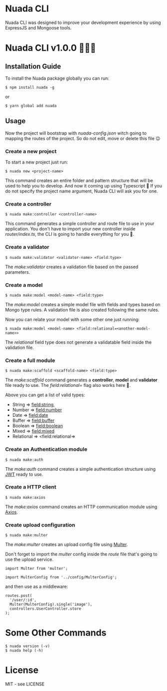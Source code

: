 # Nuada CLI

Nuada CLI was designed to improve your development experience by using ExpressJS and Mongoose tools.

# Nuada CLI v1.0.0 🎉🎉🎉

## Installation Guide

To install the Nuada package globally you can run:

```shell
$ npm install nuada -g
```

or

```shell
$ yarn global add nuada
```

## Usage

Now the project will bootstrap with _nuada-config.json_ witch going to mapping the routes of the project.
So do not edit, move or delete this file 😉

### Create a new project

To start a new project just run:

```shell
$ nuada new <project-name>
```

This command creates an entire folder and pattern structure that will be used to help you to develop. And now it coming up using Typescript 🎉
If you do not specify the project name argument, Nuada CLI will ask you for one.

### Create a controller

```shell
$ nuada make:controller <controller-name>
```

This command generates a simple controller and route file to use in your application.
You don't have to import your new controller inside _router/index.ts_, the CLI is going to handle everything for you 🎉.

### Create a validator

```shell
$ nuada make:validator <validator-name> <field:type>
```

The _make:validator_ creates a validation file based on the passed parameters.

### Create a model

```shell
$ nuada make:model <model-name> <field:type>
```

The _make:model_ creates a simple model file with fields and types based on Mongo type rules.
A validation file is also created following the same rules.

Now you can relate your model with some other one just running:

```shell
$ nuada make:model <model-name> <field:relational=<another-model-name>>
```

The _relational_ field type does not generate a validatable field inside the validation file.

### Create a full module

```shell
$ nuada make:scaffold <scaffold-name> <field:type>
```

The _make:scaffold_ command generates a **controller**, **model** and **validator** file ready to use.
The _field:relational=<another-model-name>_ flag also works here 🎉.

Above you can get a list of valid types:

- String => <field:string>,
- Number => <field:number>
- Date => <field:date>
- Buffer => <field:buffer>
- Boolean => <field:boolean>
- Mixed => <field:mixed>
- Relational => <field:relational=<another-model-name>>

### Create an Authentication module

```shell
$ nuada make:auth
```

The _make:auth_ command creates a simple authentication structure using [JWT](https://jwt.io/) ready to use.

### Create a HTTP client

```shell
$ nuada make:axios
```

The _make:axios_ command creates an HTTP communication module using [Axios](https://github.com/axios/axios).

### Create upload configuration

```shell
$ nuada make:multer
```

The _make:multer_ creates an upload config file using [Multer](https://github.com/expressjs/multer).

Don't forget to import the _multer_ config inside the _route_ file that's going to use the upload service.

```shell
import Multer from 'multer';

import MulterConfig from '../config/MulterConfig';
```

and then use as a middleware:

```shell
routes.post(
  '/user/:id',
  Multer(MulterConfig).single('image'),
  controllers.UserController.store
);
```

# Some Other Commands

```shell
$ nuada version (-v)
$ nuada help (-h)
```

# License

MIT - see LICENSE

